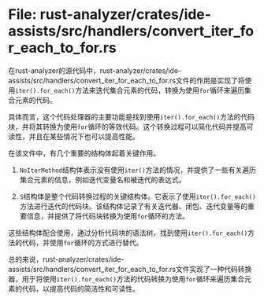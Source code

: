 # File: rust-analyzer/crates/ide-assists/src/handlers/convert_iter_for_each_to_for.rs

在rust-analyzer的源代码中，rust-analyzer/crates/ide-assists/src/handlers/convert_iter_for_each_to_for.rs文件的作用是实现了将使用`iter().for_each()`方法来迭代集合元素的代码，转换为使用`for`循环来遍历集合元素的代码。

具体而言，这个代码处理器的主要功能是找到使用`iter().for_each()`方法的代码块，并将其转换为使用`for`循环的等效代码。这个转换过程可以简化代码并提高可读性，并且在某些情况下也可以提高性能。

在该文件中，有几个重要的结构体起着关键作用。

1. `NoIterMethod`结构体表示没有使用`iter()`方法的情况，并提供了一些有关遍历集合元素的信息，例如迭代变量名和被迭代的表达式。

2. `S`结构体是整个代码转换过程的关键结构体。它表示了使用`iter().for_each()`方法进行迭代的代码块。该结构体记录了有关迭代器、闭包、迭代变量等的重要信息，并提供了将代码块转换为使用`for`循环的方法。

这些结构体配合使用，通过分析代码块的语法树，找到使用`iter().for_each()`方法的代码，并使用`for`循环的方式进行替代。

总的来说，rust-analyzer/crates/ide-assists/src/handlers/convert_iter_for_each_to_for.rs文件实现了一种代码转换器，用于将使用`iter().for_each()`方法的代码转换为使用`for`循环来遍历集合元素的代码，以提高代码的简洁性和可读性。

